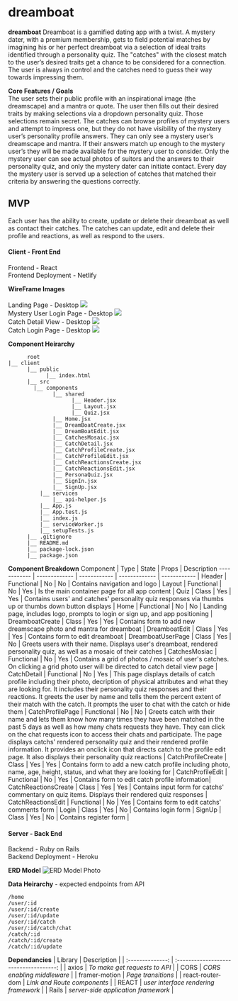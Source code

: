 # **dreamboat**

**dreamboat** Dreamboat is a gamified dating app with a twist. A mystery dater, with a premium membership, gets to field potential matches by imagining his or her perfect dreamboat via a selection of ideal traits identified through a personality quiz. The "catches" with the closest match to the user’s desired traits get a chance to be considered for a connection. The user is always in control and the catches need to guess their way towards impressing them.

**Core Features / Goals**  
The user sets their public profile with an inspirational image (the dreamscape) and a mantra or quote. The user then fills out their desired traits by making selections via a dropdown personality quiz. Those selections remain secret. The catches can browse profiles of mystery users and attempt to impress one, but they do not have visibility of the mystery user’s personality profile answers. They can only see a mystery user’s dreamscape and mantra. If their answers match up enough to the mystery user’s they will be made available for the mystery user to consider. Only the mystery user can see actual photos of suitors and the answers to their personality quiz, and only the mystery dater can initiate contact. Every day the mystery user is served up a selection of catches that matched their criteria by answering the questions correctly.

## MVP

Each user has the ability to create, update or delete their dreamboat as well as contact their catches. The catches can update, edit and delete their profile and reactions, as well as respond to the users.

#### Client - Front End

Frontend - React  
Frontend Deployment - Netlify

**WireFrame Images**  
<br>
Landing Page - Desktop
![](https://i.imgur.com/AvlsiSv.png)
<br>
Mystery User Login Page - Desktop
![](https://i.imgur.com/bEpGfKF.png)
<br>
Catch Detail View - Desktop
![](https://i.imgur.com/5xd0xA9.png)
<br>
Catch Login Page - Desktop
![](https://i.imgur.com/FX50Zv8.png)

**Component Heirarchy**

```structure
      root
|__ client
      |__ public
            |__ index.html
      |__ src
        |__ components
              |__ shared
                    |__ Header.jsx
                    |__ Layout.jsx
                    |__ Quiz.jsx
              |__ Home.jsx
              |__ DreamBoatCreate.jsx
              |__ DreamBoatEdit.jsx
              |__ CatchesMosaic.jsx
              |__ CatchDetail.jsx
              |__ CatchProfileCreate.jsx
              |__ CatchProfileEdit.jsx
              |__ CatchReactionsCreate.jsx
              |__ CatchReactionsEdit.jsx
              |__ PersonaQuiz.jsx
              |__ SignIn.jsx
              |__ SignUp.jsx
          |__ services
              |__ api-helper.js
          |__ App.js
          |__ App.test.js
          |__ index.js
          |__ serviceWorker.js
          |__ setupTests.js
      |__ .gitignore
      |__ README.md
      |__ package-lock.json
      |__ package.json
```

**Component Breakdown**
Component | Type | State | Props | Description
------------ | ------------- | ------------ | ------------- | ------------ |
Header | Functional | No | No | Contains navigation and logo |
Layout | Functional | No | Yes | Is the main container page for all app content |
Quiz | Class | Yes | Yes | Contains users' and catches' personality quiz responses via thumbs up or thumbs down button displays |
Home | Functional | No | No | Landing page, includes logo, prompts to login or sign up, and app positioning |
DreamboatCreate | Class | Yes | Yes | Contains form to add new dreamscape photo and mantra for dreamboat |
DreamboatEdit | Class | Yes | Yes | Contains form to edit dreamboat |
DreamboatUserPage | Class | Yes | No | Greets users with their name. Displays user's dreamboat, rendered personality quiz, as well as a mosaic of their catches |
CatchesMosiac | Functional | No | Yes | Contains a grid of photos / mosaic of user's catches. On clicking a grid photo user will be directed to catch detail view page |
CatchDetail | Functional | No | Yes | This page displays details of catch profile including their photo, decription of physical attributes and what they are looking for. It includes their personality quiz responses and their reactions. It greets the user by name and tells them the percent extent of their match with the catch. It prompts the user to chat with the catch or hide them |
CatchProfilePage | Functional | No | No | Greets catch with their name and lets them know how many times they have been matched in the past 5 days as well as how many chats requests they have. They can click on the chat requests icon to access their chats and participate. The page displays catchs' rendered personality quiz and their rendered profile information. It provides an onclick icon that directs catch to the profile edit page. It also displays their personality quiz reactions |
CatchProfileCreate | Class | Yes | Yes | Contains form to add a new catch profile including photo, name, age, height, status, and what they are looking for |
CatchProfileEdit | Functional | No | Yes | Contains form to edit catch profile information|
CatchReactionsCreate | Class | Yes | Yes | Contains input form for catchs' commentary on quiz items. Displays their rendered quiz responses |
CatchReactionsEdit | Functional | No | Yes | Contains form to edit catchs' comments form |
Login | Class | Yes | No | Contains login form |
SignUp | Class | Yes | No | Contains register form |

#### Server - Back End

Backend - Ruby on Rails  
Backend Deployment - Heroku

**ERD Model**
![ERD Model Photo](./ERDModel.png)

**Data Heirarchy** - expected endpoints from API

```structure
/home
/user/:id
/user/:id/create
/user/:id/update
/user/:id/catch
/user/:id/catch/chat
/catch/:id
/catch/:id/create
/catch/:id/update
```

**Dependancies**
| Library | Description |
| :--------------: | :------------------------------------: |
| axios | _To make get requests to API_ |
| CORS | _CORS enabling middleware_ |
| framer-motion | _Page transitions_ |
| react-router-dom | _Link and Route components_ |
| REACT | _user interface rendering framework_ |
| Rails | _server-side application framework_ |
